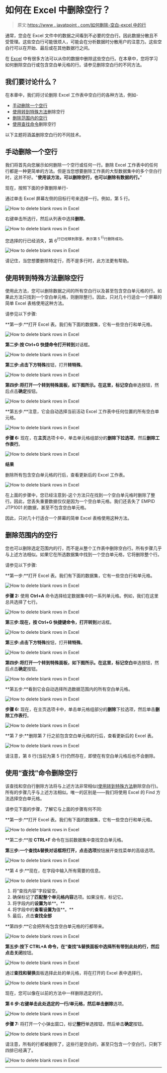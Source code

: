 # 如何在 Excel 中删除空行？

> 原文:[https://www . javatpoint . com/如何删除-空白-excel 中的行](https://www.javatpoint.com/how-to-delete-blank-rows-in-excel)

通常，您会在 Excel 文件中的数据之间看到不必要的空白行。因此数据分散且不受管理。这些空白行可能很烦人，可能会在分析数据时分散用户的注意力。这些空白行可以在开始、最后或在其他数据行之间。

在 [Excel](https://www.javatpoint.com/excel-tutorial) 中有很多方法可以从你的数据中删除这些空白行。在本章中，您将学习如何删除空白行或包含空白单元格的行。请参见删除空白行的不同方法。

## 我们要讨论什么？

在本章中，我们将讨论删除 Excel 工作表中空白行的各种方法，例如-

*   [手动删除一个空行](#single-blank-row-manually)
*   [使用转到特殊方法](#Special-method)删除空行
*   [删除范围内的空行](#within-a-range)
*   [使用查找命令](#Find-command)删除空行

以下主题将涵盖删除空白行的不同技术。

## 手动删除一个空行

我们将首先向您展示如何删除一个空行或任何一行。删除 Excel 工作表中的任何行都是一种更简单的方法。但是当您想要删除工作表的大型数据集中的多个空白行时，这并不好。"**使用该方法，可以删除空行，也可以删除有数据的行。**”

现在，按照下面的步骤删除单行-

通过单击 Excel 屏幕左侧的目标行号来选择一行。例如，第 5 行。

![How to delete blank rows in Excel](img/9e6591f362c73e2efde537ced410b585.png)

右键单击所选行，然后从列表中选择**删除**。

![How to delete blank rows in Excel](img/32a85b9a2f7fc9671e3e2b920abca5dc.png)

您选择的行已经消失，第 6<sup>行已经移到那里。表示第 5 <sup>行</sup>行删除成功。</sup>

![How to delete blank rows in Excel](img/983ccfe6abcaf9ea86b83b471ca0f6e9.png)

请记住，当您想要删除特定行，而不是多行时，此方法更有帮助。

## 使用转到特殊方法删除空行

使用此方法，您可以删除数据之间的所有空白行以及甚至包含空白单元格的行。如果此方法只找到一个空白单元格，则删除整行。因此，只对几十行适合一个屏幕的简单 Excel 表格使用这种方法。

请参见以下步骤:

**第一步:**打开 Excel 表。我们有下面的数据集，它有一些空白行和单元格。

![How to delete blank rows in Excel](img/d1c2155d150832140d39efc6eaf15327.png)

**第二步:**按 **Ctrl+G** 快捷命令打开**转到**对话框。

![How to delete blank rows in Excel](img/e9f0eb7573b1ba3660bce5d7635a99e0.png)

**第三步:**点击下方**特殊**按钮，打开**转特殊**。

![How to delete blank rows in Excel](img/a2dff119f0cfecae54fc231a95cddb5d.png)

**第四步:**将打开一个转到特殊面板，如下图所示。在这里，标记**空白**单选按钮，然后点击**确定**按钮。

![How to delete blank rows in Excel](img/2592c7751cd13c8ed332af6736dfddc6.png)

**第五步:**注意，它会自动选择当前活动 Excel 工作表中任何位置的所有空白单元格。

![How to delete blank rows in Excel](img/c675c4a70eeaacfadeca58aff4d691ec.png)

**步骤 6:** 现在，在**主页**选项卡中，单击单元格组部分的**删除下拉选项**，然后**删除工作表行**。

![How to delete blank rows in Excel](img/aba834995fc0b379770d7af34fd0883a.png)

**结果**

删除所有包含空白单元格的行后，查看更新后的 Excel 工作表。

![How to delete blank rows in Excel](img/237ee516c049596905abd4cc6c5a354d.png)

在上面的步骤中，您已经注意到-这个方法只在找到一个空白单元格时删除了整行。因此，您丢失重要数据仅仅是因为一个空白单元格。我们还丢失了 EMPID JTP1001 的数据，甚至不包含空白单元格。

因此，只对几十行适合一个屏幕的简单 Excel 表格使用这种方法。

## 删除范围内的空行

您也可以删除选定范围内的行，而不是从整个工作表中删除空白行。所有步骤几乎与上述方法相似。如果它在所选数据集中找到一个空白单元格，它将删除整个行。

请参见以下步骤:

**第一步:**打开 Excel 表。我们有下面的数据集，它有一些空白行和单元格。

![How to delete blank rows in Excel](img/49dba5a07f1cf8bee25ac5f96ebc317d.png)

**步骤 2:** 使用 **Ctrl+A** 命令选择给定数据集中的一系列单元格。例如，我们在这里总共选择了七行。

![How to delete blank rows in Excel](img/8e6c0bf745b7e4f3cce1e9522beab77a.png)

**第三步:**现在，按 **Ctrl+G** 快捷键命令，打开**转到**对话框。

![How to delete blank rows in Excel](img/0c4ff40f4d738797f906c7a8e93b9930.png)

**第三步:**点击下方**特殊**按钮，打开**转特殊**。

![How to delete blank rows in Excel](img/b4fa126221586ea670b948b6c1fd4a73.png)

**第四步:**将打开一个转到特殊面板，如下图所示。在这里，标记**空白**单选按钮，然后点击**确定**按钮。

![How to delete blank rows in Excel](img/edf3bd68df41039e09c31aaeafec34f0.png)

**第五步:**看到它会自动选择所选数据范围内的所有空白单元格。

![How to delete blank rows in Excel](img/2d8e7b7f07a3bc6346da7d74038a8c2d.png)

**步骤 6:** 现在，在主页选项卡中，单击单元格组部分的**删除**下拉选项，然后单击**删除工作表行**。

![How to delete blank rows in Excel](img/32f9e15d96c21c5628fe612d04741cff.png)

**第 7 步:**删除第 7 行之前包含空白单元格的行后，查看更新后的 Excel 表。

![How to delete blank rows in Excel](img/f32cf15f80979efb214c686858403af9.png)

请注意，第 8 行(当前为第 5 行)仍然存在，即使在有空白单元格后也不会删除。

## 使用“查找”命令删除空行

该查找和空白行删除方法将与上述方法非常相似([使用转到特殊方法](#Special-method)删除空白行)。所有的步骤几乎与上述方法相似。唯一的区别是——我们将使用 Excel 的 Find 方法选择空白单元格。

请参见下面的步骤，了解它与上面的步骤有何不同:

**第一步:**打开 Excel 表。我们有下面的数据集，它有一些空白行和单元格。

![How to delete blank rows in Excel](img/9fe1f274a65d7c85edcb9b5a31bae9d4.png)

**第二步:**按 **CTRL+F** 命令在当前数据集中查找空白单元格。

**第三步:**一个查找&替换对话框将打开，点击**选项**按钮展开查找菜单的高级选项。

![How to delete blank rows in Excel](img/dc67ad4e27a40750b8acf6a95b3868af.png)

**第 4 步:**现在，在字段中输入所有需要的信息。

![How to delete blank rows in Excel](img/0f8cee351317eea74051c41daabe20d9.png)

1.  将“查找内容”字段留空。
2.  确保标记了**匹配整个单元格内容**选项。如果没有，标记它。
3.  将字段内的**设置为**单**。**
4.  将字段中的**查看设置为**值**。**
5.  最后，点击**查找全部**

**第四步:**它会把所有包含空白单元格的行都带来。

![How to delete blank rows in Excel](img/5e3281bf122684b8e0e8e5d82a71f9cf.png)

**第五步:**按下 **CTRL+A** 命令，在“查找”&替换面板中选择所有带到此处的行，然后点击**关闭**按钮。

![How to delete blank rows in Excel](img/2e0e03314f023dc4062a32872d0b04f0.png)

通过**查找和替换**面板选择此处的单元格，将在打开的 Excel 表中选择行。

![How to delete blank rows in Excel](img/6b9821a3d02357bf12ccc9418ad33bf5.png)

现在，您可以像在以前的方法中一样删除选定的行。

**第 6 步:**右键单击此处选定的一行/单元格，然后单击**删除**选项。

![How to delete blank rows in Excel](img/0567009df278f0297a7fa0224ff34bd1.png)

**步骤 7:** 将打开一个小弹出窗口，标记**整行**单选按钮，然后单击**确定**按钮。

![How to delete blank rows in Excel](img/70d38eb98f8e309af2b11de9dc5d64c2.png)

请注意，所有的行都被删除了，这些行是空白的，甚至只包含一个空白行。只剩下四排已经满了。

![How to delete blank rows in Excel](img/1e56dce6f4806d6c190ad0fe34b8ed05.png)

* * *